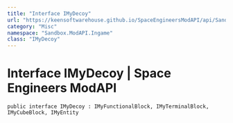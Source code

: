 ```yaml
---
title: "Interface IMyDecoy"
url: "https://keensoftwarehouse.github.io/SpaceEngineersModAPI/api/Sandbox.ModAPI.Ingame.IMyDecoy.html"
category: "Misc"
namespace: "Sandbox.ModAPI.Ingame"
class: "IMyDecoy"
---
```


# Interface IMyDecoy | Space Engineers ModAPI

```
public interface IMyDecoy : IMyFunctionalBlock, IMyTerminalBlock, IMyCubeBlock, IMyEntity
```